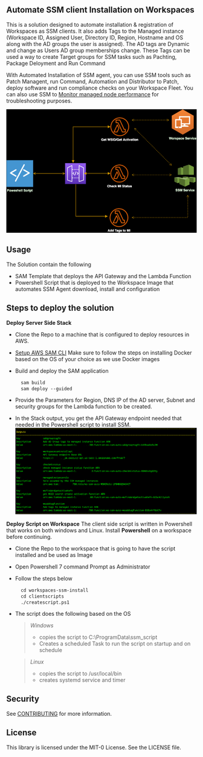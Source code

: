 ## **Automate SSM client Installation on Workspaces**

This is a solution designed to automate installation & registration of Workspaces as SSM clients. It also adds Tags to the Managed instance (Workspace ID, Assigned User, Directory ID, Region, Hostname and OS along with the AD groups the user is assigned). The AD tags are Dynamic and change as Users AD group memberships change. These Tags can be used a way to create Target groups for SSM tasks such as Pachting, Package Deloyment and Run Command

With Automated Installation of SSM agent, you can use SSM tools such as Patch Managent, run Command, Automation and Distributor to Patch, deploy software and run compliance checks on your Workspace Fleet. You can also use SSM to [Monitor managed node performance](https://docs.aws.amazon.com/systems-manager/latest/userguide/fleet-monitoring.html) for troubleshooting purposes.

![alt text](Docs/SSM_auto_architecture.png)
##  Usage

The Solution contain the following
*   SAM Template that deploys the API Gateway and the Lambda Function
*   Powershell Script that is deployed to the Workspace Image that automates SSM Agent download, install and configuration
##  Steps to deploy the solution

**Deploy Server Side Stack**
* Clone the Repo to a machine that is configured to deploy resources in AWS.
* [Setup AWS SAM CLI](https://docs.aws.amazon.com/serverless-application-model/latest/developerguide/serverless-sam-cli-install.html) Make sure to follow the steps on installing Docker based on the OS of your choice as we use Docker images 
* Build and deploy the SAM application 

        sam build
        sam deploy --guided
* Provide the Parameters for Region, DNS IP of the AD server, Subnet and security groups for the Lambda function to be created.
* In the Stack output, you get the API Gateway endpoint needed that needed in the Powershell script to install SSM.
![alt text](Docs/samoutput.png)

**Deploy Script on Workspace**
The client side script is written in Powershell that works on both windows and Linux. Install **Powershell** on a workspace before continuing.
* Clone the Repo to the workspace that is going to have the script installed and be used as Image
* Open Powershell 7 command Prompt as Administrator
* Follow the steps below

        cd workspaces-ssm-install
        cd clientscripts
        ./createscript.ps1
* The script does the following based on the OS
    >  *Windows*
    > - copies the script to C:\ProgramData\ssm_script
    > - Creates a scheduled Task to run the script on startup and on schedule

    >  *Linux*
    > - copies the script to /usr/local/bin
    > - creates systemd service and timer

## Security

See [CONTRIBUTING](CONTRIBUTING.md#security-issue-notifications) for more information.

## License

This library is licensed under the MIT-0 License. See the LICENSE file.

